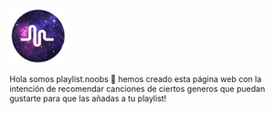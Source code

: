 <img alt="alt_text" width="100px" src="images/logo.png" />

Hola somos playlist.noobs 👋 hemos creado esta página web con la intención de recomendar canciones de ciertos generos que puedan gustarte para que las añadas a tu playlist!

